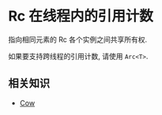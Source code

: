 # Rc<T> 在线程内的引用计数

指向相同元素的 Rc<T> 各个实例之间共享所有权.

如果要支持跨线程的引用计数, 请使用 `Arc<T>`.

## 相关知识

- [Cow](../../mem/cow.md)
